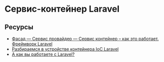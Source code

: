 # Сервис-контейнер Laravel

## Ресурсы
* [Фасад — Сервис провайдер — Сервис контейнер – как это работает. Фреймворк Laravel](https://webformyself.com/fasad-servis-provajder-servis-kontejner-kak-eto-rabotaet-frejmvork-laravel/)
* [Разбираемся в устройстве контейнера IoC Laravel](https://code.tutsplus.com/ru/tutorials/digging-in-to-laravels-ioc-container--cms-22167)
* [А как вы работаете с Laravel?](https://habr.com/ru/post/350778/#comment_10702796)

